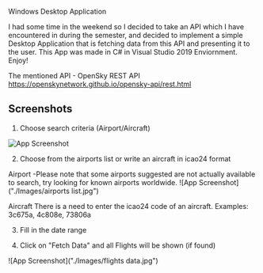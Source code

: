 
Windows Desktop Application

I had some time in the weekend so I decided to take an API which I have encountered in during the semester, and decided to implement a simple Desktop Application that is fetching data from this API and presenting it to the user.
This App was made in C# in Visual Studio 2019 Enviornment.
Enjoy!

The mentioned API - OpenSky REST API
https://openskynetwork.github.io/opensky-api/rest.html



## Screenshots

1. Choose search criteria (Airport/Aircraft)

![App Screenshot]("./Images/choice.jpg")

2. Choose from the airports list or write an aircraft in icao24 format

Airport
-Please note that some airports suggested are not actually available to search,
try looking for known airports worldwide.
![App Screenshot]("./Images/airports list.jpg")

Aircraft
There is a need to enter the icao24 code of an aircraft.
Examples: 3c675a, 4c808e, 73806a

3. Fill in the date range

4. Click on "Fetch Data" and all Flights will be shown (if found)

![App Screenshot]("./Images/flights data.jpg")
